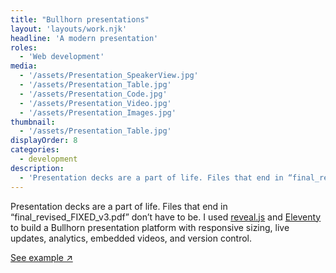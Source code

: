 ```yaml
---
title: "Bullhorn presentations"
layout: 'layouts/work.njk'
headline: 'A modern presentation'
roles: 
  - 'Web development'
media: 
  - '/assets/Presentation_SpeakerView.jpg'
  - '/assets/Presentation_Table.jpg'
  - '/assets/Presentation_Code.jpg'
  - '/assets/Presentation_Video.jpg'
  - '/assets/Presentation_Images.jpg'
thumbnail:
  - '/assets/Presentation_Table.jpg'
displayOrder: 8
categories:
  - development
description:
  - 'Presentation decks are a part of life. Files that end in “final_revised_FINAL_v3_fixed.pdf” don’t have to be.'
---
```


Presentation decks are a part of life. Files that end in “final_revised_FIXED_v3.pdf” don’t have to be. I used [reveal.js](https://revealjs.com/) and [Eleventy](https://www.11ty.dev/) to build a Bullhorn presentation platform with responsive sizing, live updates, analytics, embedded videos, and version control. 

<a href="https://bullhorn.work/example" target="_blank" rel="noopener noreferrer">See example ↗</a>